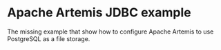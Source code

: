 # Apache Artemis JDBC example
The missing example that show how to configure Apache Artemis to use PostgreSQL as a file storage.
